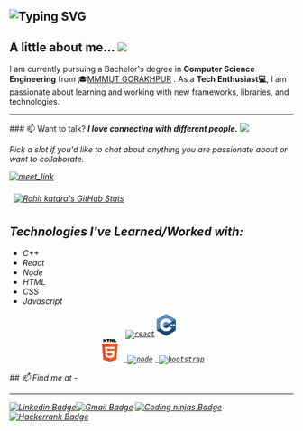 
## ![Typing SVG](https://readme-typing-svg.herokuapp.com?font=Fira+Code&size=32&pause=1000&vCenter=true&width=800&height=80&lines=Hello+people!+Welcome+to+my+Profile!;I+am+Rohit+Katara%2C+a+tech+enthusiast.)


## A little about me... <img src="https://media.giphy.com/media/VgCDAzcKvsR6OM0uWg/giphy.gif" width="45">

I am currently pursuing a Bachelor's degree in **Computer Science Engineering** from 🎓[MMMUT GORAKHPUR](http://www.mmmut.ac.in/) . As  a **Tech Enthusiast💻**, I am passionate about learning and working with new frameworks, libraries, and technologies.
<hr></hr>
### 📫 Want to talk? 
<em><b>I love connecting with different people.</b> 
<img src="https://media.giphy.com/media/LnQjpWaON8nhr21vNW/giphy.gif" width="60">

Pick a slot if you'd like to chat about anything you are passionate about or want to collaborate.

<a href="https://calendly.com/rkatara100/30min" target="_blank"><img width="498" alt="meet_link" src="https://user-images.githubusercontent.com/15426564/144297439-f530f383-e73e-41e0-9914-a9b7d3f432e5.png"></a>

<a  href="https://github.com/rkatara100"><img  style="margin:0.5rem"  src="https://github-readme-stats-sigma-five.vercel.app/api?username=rkatara100&show_icons=true&line_height=27&count_private=true&title_color=ffffff&text_color=c9cacc&icon_color=4AB097&bg_color=1A2B34&hide=" alt="Rohit katara's GitHub Stats" /></a>

## Technologies I've Learned/Worked with:
- C++
- React
- Node
- HTML
- CSS
-  Javascript



<p align="center"> 
<a href="https://reactjs.org/" target="_blank"><code><img src="https://upload.wikimedia.org/wikipedia/commons/a/a7/React-icon.svg" alt="react" width="40" height="40"/></code></a><a href="https://cplusplus.com/" target="_blank" ><code><img height="40" src="https://raw.githubusercontent.com/github/explore/80688e429a7d4ef2fca1e82350fe8e3517d3494d/topics/cpp/cpp.png"></code></a><a href="https://html.com/" target="_blank"><code>
<img height="40" src="https://raw.githubusercontent.com/github/explore/80688e429a7d4ef2fca1e82350fe8e3517d3494d/topics/html/html.png"></code></a>
<a href="https://nodejs.org/" target="_blank"><code> <img src="https://upload.wikimedia.org/wikipedia/commons/d/d9/Node.js_logo.svg" alt="node" width="40" height="40"/></code></a> <a href="https://getbootstrap.com" target="_blank"><code> <img src="https://upload.wikimedia.org/wikipedia/commons/b/b2/Bootstrap_logo.svg" alt="bootstrap" width="40" height="40"/></code></a></code></a>

</p>
## 📫 Find me at -
<hr >

[![Linkedin Badge](https://img.shields.io/badge/-LinkedIn-blue?style=flat-square&logo=Linkedin&logoColor=white&link=https://www.linkedin.com/in/rohit-katara-0b85701bb/)](https://www.linkedin.com/in/rohit-katara-0b85701bb/)[![Gmail Badge](https://img.shields.io/badge/-Gmail-d14836?style=flat-square&logo=Gmail&logoColor=white&link=mailto:rkatara100@gmail.com)](mailto:rkatara100@gmail.com) [![Coding ninjas Badge](https://img.shields.io/badge/-codingninjas-fff?style=flat-square&logo=codingninjas&logoColor=orange&link=https://www.codingninjas.com/studio/profile/72d9164a-0b0b-4e51-9cb8-9c2cc0222941)](https://www.codingninjas.com/studio/profile/72d9164a-0b0b-4e51-9cb8-9c2cc0222941)[![Hackerrank Badge](https://img.shields.io/badge/-Hackerrank-050c1b?style=flat-square&logo=HackerRank&logoColor=white&link=https://www.hackerrank.com/Rkatara100?hr_r=1)](https://www.hackerrank.com/Rkatara100?hr_r=1)

<br>

